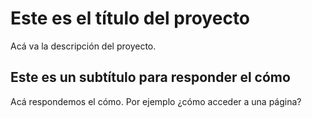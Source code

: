 # Este es el título del proyecto

Acá va la descripción del proyecto. 

## Este es un subtítulo para responder el cómo

Acá respondemos el cómo. Por ejemplo ¿cómo acceder a una página? 